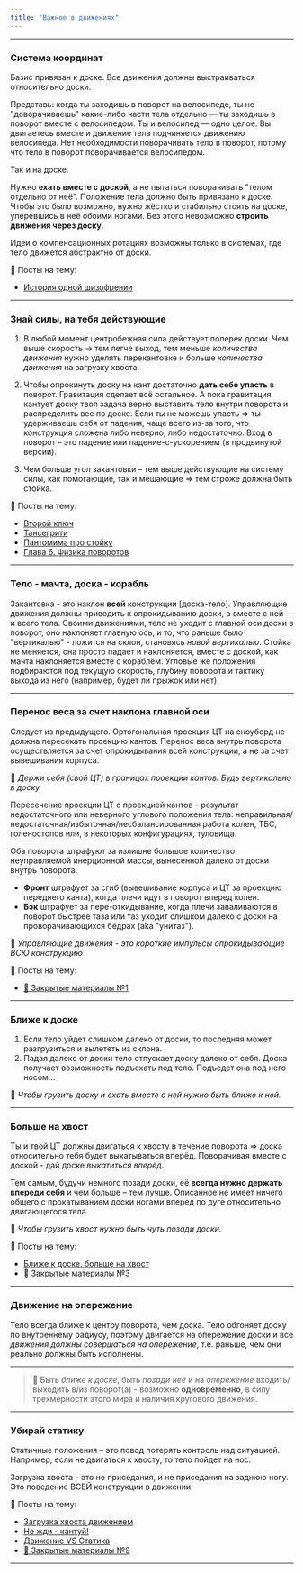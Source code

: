 ```yaml
---
title: "Важное в движениях"
---
```


---

### Система координат
Базис привязан к доске. Все движения должны выстраиваться относительно доски. 

Представь: когда ты заходишь в поворот на велосипеде, ты не "доворачиваешь" какие-либо части тела отдельно — ты заходишь в поворот вместе с велосипедом. Ты и велосипед — одно целое. Вы двигаетесь вместе и движение тела подчиняется движению велосипеда. Нет необходимости поворачивать тело в поворот, потому что тело в поворот поворачивается велосипедом.

Так и на доске. 

Нужно **ехать вместе с доской**, а не пытаться поворачивать "телом отдельно от неё". Положение тела должно быть привязано к доске. Чтобы это было возможно, нужно жёстко и стабильно стоять на доске, уперевшись в неё обоими ногами. Без этого невозможно **строить движения через доску**.

Идеи о компенсационных ротациях возможны только в системах, где тело движется абстрактно от доски.

📎 Посты на тему:
- [История одной шизофрении](https://t.me/SciCarve/102)

---

### Знай силы, на тебя действующие
1. В любой момент центробежная сила действует поперек доски. Чем выше скорость -> тем легче выход, тем меньше _количества движения_ нужно уделять перекантовке и больше _количества движения_ на загрузку хвоста.

2. Чтобы опрокинуть доску на кант достаточно **дать себе упасть** в поворот. Гравитация сделает всё остальное. А пока гравитация кантует доску твоя задача верно выставить тело внутри поворота и распределить вес по доске. Если ты не можешь упасть => ты удерживаешь себя от падения, чаще всего из-за того, что конструкция сложена либо неверно, либо недостаточно. Вход в поворот – это падение или падение-с-ускорением (в продвинутой версии).

3. Чем больше угол закантовки – тем выше действующие на систему силы, как помогающие, так и мешающие => тем строже должна быть стойка.

📎 Посты на тему:
- [Второй ключ](https://t.me/SciCarve/185)
- [Тансегрити](https://t.me/SciCarve/93)
- [Пантомима про стойку](https://t.me/SciCarve/193)
- [Глава 6. Физика поворотов](https://telegra.ph/force-03-23-3)

---

### Тело - мачта, доска - корабль

Закантовка - это наклон **всей** конструкции \[доска-тело\]. Управляющие движения должны приводить к опрокидыванию доски, а вместе с ней — и всего тела. Своими движениями, тело не уходит с главной оси доски в поворот, оно наклоняет главную ось, и то, что раньше было "вертикалью" - ложится на склон, становясь _новой вертикалью_. Стойка не меняется, она просто падает и наклоняется, вместе с доской, как мачта наклоняется вместе с кораблём. Угловые же положения подбираются под текущую скорость, глубину поворота и тактику выхода из него (например, будет ли прыжок или нет).

---

### Перенос веса за счет наклона главной оси

Следует из предыдущего. Ортогональная проекция ЦТ на сноуборд не должна пересекать проекцию кантов. Перенос веса внутрь поворота осуществляется за счет опрокидывания всей конструкции, а не за счет вывешивания корпуса.

📌 _Держи себя (свой ЦТ) в границах проекции кантов. Будь вертикально в доску_

Пересечение проекции ЦТ с проекцией кантов - результат недостаточного или неверного углового положения тела: неправильная/недостаточная/избыточная/несбалансированная работа колен, ТБС, голеностопов или, в некоторых конфигурациях, туловища.

Оба поворота штрафуют за излишне большое количество неуправляемой инерционной массы, вынесенной далеко от доски внутрь поворота.
- **Фронт** штрафует за сгиб (вывешивание корпуса и ЦТ за проекцию переднего канта), когда плечи идут в поворот вперед колен.
- **Бэк** штрафует за пере-откидывание, когда плечи заваливаются в поворот быстрее таза или таз уходит слишком далеко с доски на проворачивающихся бёдрах (aka "унитаз").

📌 _Управляющие движения - это короткие импульсы опрокидывающие ВСЮ конструкцию_

📎 Посты на тему:
- [🔐 Закрытые материалы №1](https://t.me/c/2298723124/79)

---

### Ближе к доске
1. Если тело уйдет слишком далеко от доски, то последняя может разгрузиться и вылететь из склона. 
2. Падая далеко от доски тело отпускает доску далеко от себя. Доска получает возможность подъехать под тело. Подъедет она под него носом...

📌 _Чтобы грузить доску и ехать вместе с ней нужно быть *ближе к ней*._

---

### Больше на хвост
Ты и твой ЦТ должны двигаться к хвосту в течение поворота => доска относительно тебя будет выкатываться вперёд. Поворачивая вместе с доской - дай доске *выкатиться вперёд*. 

Тем самым, будучи немного позади доски, её **всегда нужно держать впереди себя** и чем больше – тем лучше. Описанное не имеет ничего общего с прокатыванием доски ногами вперед по дуге относительно двигающегося тела.

📌 _Чтобы грузить хвост нужно быть *чуть позади доски*._

📎 Посты на тему:
- [Ближе к доске, больше на хвост](https://t.me/SciCarve/170)
- [🔐 Закрытые материалы №3](https://t.me/c/2298723124/81)

---

### Движение на опережение
Тело всегда ближе к центру поворота, чем доска. Тело обгоняет доску по внутреннему радиусу, поэтому двигается на опережение доски и все *движения должны совершаться на опережение*, т.е. раньше, чем они реально должны быть исполнены.

---

> 📌 Быть _ближе к доске_, быть _позади неё_ и на _опережение_ входить/выходить в/из поворот(а) - возможно **одновременно**, в силу трехмерности этого мира и наличия кругового движения.

---

### Убирай статику
Статичные положения – это повод потерять контроль над ситуацией. Например, если не двигаться к хвосту, то тело пойдет на нос.

Загрузка хвоста - это не приседания, и не приседания на заднюю ногу. Это поведение ВСЕЙ конструкции в движении.

📎 Посты на тему:
- [Загрузка хвоста движением](https://t.me/SciCarve/178)
- [Не жди - кантуй!](https://t.me/SciCarve/174)
- [Движение VS Статика](https://t.me/SciCarve/66)
- [🔐 Закрытые материалы №9](https://t.me/c/2298723124/76)

---